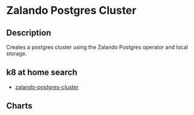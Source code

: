 # Zalando Postgres Cluster

## Description

Creates a postgres cluster using the Zalando Postgres operator and local storage.

## k8 at home search

- [zalando-postgres-cluster](https://nanne.dev/k8s-at-home-search/#/zalando-postgres-cluster)

## Charts


